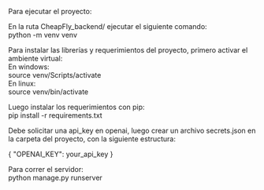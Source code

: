 Para ejecutar el proyecto:

En la ruta CheapFly_backend/ ejecutar el siguiente comando:  
python -m venv venv  

Para instalar las librerías y requerimientos del proyecto, primero activar el ambiente virtual:  
En windows:    
source venv/Scripts/activate  
En linux:    
source venv/bin/activate  

Luego instalar los requerimientos con pip:  
pip install -r requirements.txt  

Debe solicitar una api_key en openai, luego crear un archivo secrets.json en la carpeta del proyecto, con la siguiente estructura:  

{
    "OPENAI_KEY": your_api_key
}  

Para correr el servidor:  
python manage.py runserver
